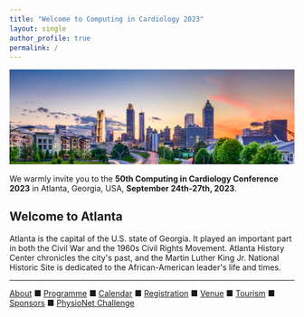 ```yaml
---
title: "Welcome to Computing in Cardiology 2023"
layout: single
author_profile: true
permalink: /
---
```


![Atlanta skyline](/assets/img/skyline.jpg)

We warmly invite you to the **50th Computing in Cardiology Conference 2023** in Atlanta, Georgia, USA, **September 24th-27th, 2023**.


## Welcome to Atlanta
Atlanta is the capital of the U.S. state of Georgia. It played an important part in both the Civil War and the 1960s Civil Rights Movement. Atlanta History Center chronicles the city's past, and the Martin Luther King Jr. National Historic Site is dedicated to the African-American leader's life and times.

---

[About](../about/) &#9632; [Programme](../programme/) &#9632; [Calendar](../calendar/) &#9632; [Registration](../registration/) &#9632; [Venue](../venue/) &#9632; [Tourism](../tourism/) &#9632; [Sponsors](../sponsors/) &#9632; [PhysioNet Challenge](../challenge/)
